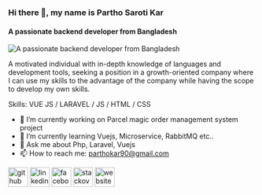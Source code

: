 ### Hi there 👋, my name is Partho Saroti Kar
#### A passionate backend developer from Bangladesh
![A passionate backend developer from Bangladesh](https://avatars.githubusercontent.com/u/22549869?v=4)

A motivated individual with in-depth knowledge of languages and development tools, seeking a position in a
growth-oriented company where I can use my skills to the advantage of the company while having the scope to
develop my own skills.

Skills: VUE JS / LARAVEL / JS / HTML / CSS

- 🔭 I’m currently working on Parcel magic order management system project 
- 🌱 I’m currently learning Vuejs, Microservice, RabbitMQ etc.. 
- 💬 Ask me about Php, Laravel, Vuejs 
- 📫 How to reach me: parthokar90@gmail.com 


[<img src='https://cdn.jsdelivr.net/npm/simple-icons@3.0.1/icons/github.svg' alt='github' height='40'>](https://github.com/parthokar90)  [<img src='https://cdn.jsdelivr.net/npm/simple-icons@3.0.1/icons/linkedin.svg' alt='linkedin' height='40'>](https://www.linkedin.com/in/partho-kar-0700b0b2/)  [<img src='https://cdn.jsdelivr.net/npm/simple-icons@3.0.1/icons/facebook.svg' alt='facebook' height='40'>](https://www.facebook.com/prthokar)  [<img src='https://cdn.jsdelivr.net/npm/simple-icons@3.0.1/icons/stackoverflow.svg' alt='stackoverflow' height='40'>](https://stackoverflow.com/users/6368448)  [<img src='https://cdn.jsdelivr.net/npm/simple-icons@3.0.1/icons/icloud.svg' alt='website' height='40'>](https://github.com/parthokar90)  

